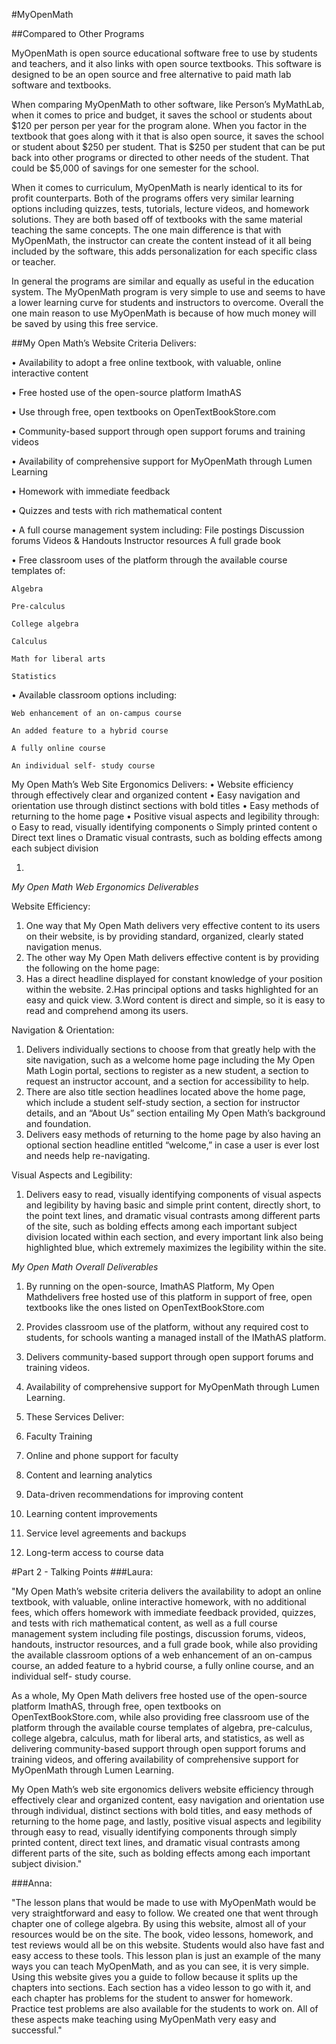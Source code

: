 #MyOpenMath

##Compared to Other Programs

MyOpenMath is open source educational software free to use by students and teachers, and it also links with open source textbooks.  This software is designed to be an open source and free alternative to paid math lab software and textbooks.  
	
	
When comparing MyOpenMath to other software, like Person’s MyMathLab, when it comes to price and budget, it saves the school or students about $120 per person per year for the program alone.  When you factor in the textbook that goes along with it that is also open source, it saves the school or student about $250 per student.  That is $250 per student that can be put back into other programs or directed to other needs of the student.  That could be $5,000 of savings for one semester for the school.   


When it comes to curriculum, MyOpenMath is nearly identical to its for profit counterparts.  Both of the programs offers very similar learning options including quizzes, tests, tutorials, lecture videos, and homework solutions.  They are both based off of textbooks with the same material teaching the same concepts. The one main difference is that with MyOpenMath, the instructor can create the content instead of it all being included by the software, this adds personalization for each specific class or teacher.  


In general the programs are similar and equally as useful in the education system.  The MyOpenMath program is very simple to use and seems to have a lower learning curve for students and instructors to overcome.  Overall the one main reason to use MyOpenMath is because of how much money will be saved by using this free service. 


 


##My Open Math’s Website Criteria Delivers:

•	Availability to adopt a free online textbook, with valuable, online interactive content

•	Free hosted use of the open-source platform ImathAS 

•	Use through free, open textbooks on OpenTextBookStore.com

•	Community-based support through open support forums and training videos

•	Availability of comprehensive support for MyOpenMath through Lumen Learning

•	Homework with immediate feedback

•	Quizzes and tests with rich mathematical content 

•	A full course management system including: 
		File postings
		Discussion forums
		Videos & Handouts
		Instructor resources
		A full grade book 
		
		
•	Free classroom uses of the platform through the available course templates of:
	
	Algebra
	
	Pre-calculus
	
	College algebra 
	
	Calculus
	
	Math for liberal arts
	
	Statistics
	
	
•	Available classroom options including: 
 	
	Web enhancement of an on-campus course
	
	An added feature to a hybrid course
	
	A fully online course
	
	An individual self- study course


My Open Math’s Web Site Ergonomics Delivers:
•	Website efficiency through effectively clear and organized content
•	Easy navigation and orientation use through distinct sections with bold titles
•	Easy methods of returning to the home page 
•	Positive visual aspects and legibility through:
o	Easy to read, visually identifying components 
o	Simply printed content
o	Direct text lines
o	Dramatic visual contrasts, such as bolding effects among each subject division



1.
*My Open Math Web Ergonomics Deliverables*

Website Efficiency:

1.	One way that My Open Math delivers very effective content to its users on their website, is by providing standard, organized, clearly stated navigation menus.
2.	The other way My Open Math delivers effective content is by providing the following on the home page:
1. Has a direct headline displayed for constant knowledge of your position within the website.
2.Has principal options and tasks highlighted for an easy and quick view.
3.Word content is direct and simple, so it is easy to read and comprehend among its users. 


Navigation & Orientation: 

1.	Delivers individually sections to choose from that greatly help with the site navigation, such as a welcome home page including the My Open Math Login portal, sections to register as a new student, a section to request an instructor account, and a section for accessibility to help. 
2.	There are also title section headlines located above the home page, which include a student self-study section, a section for instructor details, and an “About Us” section entailing My Open Math’s background and foundation. 
3.	Delivers easy methods of returning to the home page by also having an optional section headline entitled “welcome,” in case a user is ever lost and needs help re-navigating. 







Visual Aspects and Legibility:

1.	Delivers easy to read, visually identifying components of visual aspects and legibility by having basic and simple print content, directly short, to the point text lines, and dramatic visual contrasts among different parts of the site, such as bolding effects among each important subject division located within each section, and every important link also being highlighted blue, which extremely maximizes the legibility within the site.  




*My Open Math Overall Deliverables*

1.	By running on the open-source, ImathAS Platform, My Open Mathdelivers free hosted use of this platform in support of free, open textbooks like the ones listed on OpenTextBookStore.com

2.	Provides classroom use of the platform, without any required cost to students, for schools wanting a managed install of the IMathAS platform. 

3.	Delivers community-based support through open support forums and training videos.

4.	Availability of comprehensive support for MyOpenMath through Lumen Learning. 

5.	These Services Deliver: 

1.	Faculty Training 
2.	Online and phone support for faculty
3.	Content and learning analytics
4.	Data-driven recommendations for improving content 
5.	Learning content improvements
6.	Service level agreements and backups
7.	Long-term access to course data


#Part 2 - Talking Points
###Laura:
 
"My Open Math’s website criteria delivers the availability to adopt an online textbook, with valuable, online interactive homework, with no additional fees, which offers homework with immediate feedback provided, quizzes, and tests with rich mathematical content, as well as a full course management system including file postings, discussion forums, videos, handouts, instructor resources, and a full grade book, while also providing the available classroom options of a web enhancement of an on-campus course, an added feature to a hybrid course, a fully online course, and an individual self- study course. 

As a whole, My Open Math delivers free hosted use of the open-source platform ImathAS, through free, open textbooks on OpenTextBookStore.com, while also providing free classroom use of the platform through the available course templates of algebra, pre-calculus, college algebra, calculus, math for liberal arts, and statistics, as well as delivering community-based support through open support forums and training videos, and offering availability of comprehensive support for MyOpenMath through Lumen Learning. 

My Open Math’s web site ergonomics delivers website efficiency through effectively clear and organized content, easy navigation and orientation use through individual, distinct sections with bold titles, and easy methods of returning to the home page, and lastly, positive visual aspects and legibility through easy to read, visually identifying components through simply printed content, direct text lines, and dramatic visual contrasts among different parts of the site, such as bolding effects among each important subject division."

	
###Anna:

"The lesson plans that would be made to use with MyOpenMath would be very straightforward and easy to follow. We created one that went through chapter one of college algebra. By using this website, almost all of your resources would be on the site. The book, video lessons, homework, and test reviews would all be on this website. Students would also have fast and easy access to these tools. This lesson plan is just an example of the many ways you can teach MyOpenMath, and as you can see, it is very simple. Using this website gives you a guide to follow because it splits up the chapters into sections. Each section has a video lesson to go with it, and each chapter has problems for the student to answer for homework. Practice test problems are also available for the students to work on. All of these aspects make teaching using MyOpenMath very easy and successful."


